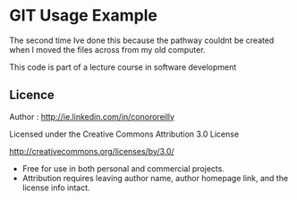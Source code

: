# GIT Usage Example

The second time Ive done this because the pathway couldnt be created when I moved the files across from my old computer.

This code is part of a lecture course in software development



## Licence

Author : http://ie.linkedin.com/in/conororeilly

Licensed under the Creative Commons Attribution 3.0 License

http://creativecommons.org/licenses/by/3.0/

- Free for use in both personal and commercial projects.
- Attribution requires leaving author name, author homepage link, and the license info intact.